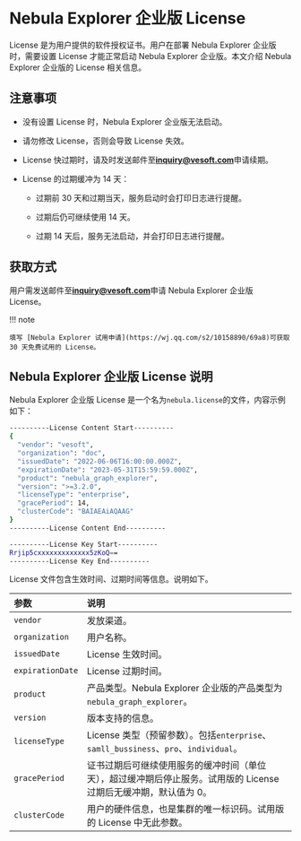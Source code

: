 # Nebula Explorer 企业版 License

License 是为用户提供的软件授权证书。用户在部署 Nebula Explorer 企业版时，需要设置 License 才能正常启动 Nebula Explorer 企业版。本文介绍 Nebula Explorer 企业版的 License 相关信息。


## 注意事项

- 没有设置 License 时，Nebula Explorer 企业版无法启动。

- 请勿修改 License，否则会导致 License 失效。

- License 快过期时，请及时发送邮件至**inquiry@vesoft.com**申请续期。
  
- License 的过期缓冲为 14 天：
  
  - 过期前 30 天和过期当天，服务启动时会打印日志进行提醒。
  
  - 过期后仍可继续使用 14 天。
  
  - 过期 14 天后，服务无法启动，并会打印日志进行提醒。

## 获取方式

用户需发送邮件至**inquiry@vesoft.com**申请 Nebula Explorer 企业版 License。

!!! note

    填写 [Nebula Explorer 试用申请](https://wj.qq.com/s2/10158890/69a8)可获取 30 天免费试用的 License。

## Nebula Explorer 企业版 License 说明

Nebula Explorer 企业版 License 是一个名为`nebula.license`的文件，内容示例如下：

```bash
----------License Content Start----------
{
  "vendor": "vesoft",
  "organization": "doc",
  "issuedDate": "2022-06-06T16:00:00.000Z",
  "expirationDate": "2023-05-31T15:59:59.000Z",
  "product": "nebula_graph_explorer",
  "version": ">=3.2.0",
  "licenseType": "enterprise",
  "gracePeriod": 14,
  "clusterCode": "BAIAEAiAQAAG"
}
----------License Content End----------

----------License Key Start----------
Rrjip5cxxxxxxxxxxxxx5zKoQ==
----------License Key End----------
```

License 文件包含生效时间、过期时间等信息。说明如下。

|参数|说明|
|:---|:---|
|`vendor`| 发放渠道。|
|`organization`| 用户名称。|
|`issuedDate`| License 生效时间。|
|`expirationDate`| License 过期时间。|
|`product`| 产品类型。Nebula Explorer 企业版的产品类型为`nebula_graph_explorer`。|
|`version`| 版本支持的信息。|
|`licenseType`| License 类型（预留参数）。包括`enterprise`、`samll_bussiness`、`pro`、`individual`。|
|`gracePeriod`| 证书过期后可继续使用服务的缓冲时间（单位天），超过缓冲期后停止服务。试用版的 License 过期后无缓冲期，默认值为 0。 |
|`clusterCode`| 用户的硬件信息，也是集群的唯一标识码。试用版的 License 中无此参数。 |

